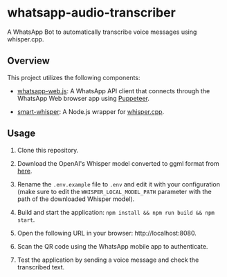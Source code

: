 # whatsapp-audio-transcriber

A WhatsApp Bot to automatically transcribe voice messages using whisper.cpp.

## Overview

This project utilizes the following components:

- [whatsapp-web.js](https://github.com/pedroslopez/whatsapp-web.js): A WhatsApp API client that connects through the WhatsApp Web browser app using [Puppeteer](https://github.com/puppeteer/puppeteer).

- [smart-whisper](https://github.com/JacobLinCool/smart-whisper): A Node.js wrapper for [whisper.cpp](https://github.com/ggerganov/whisper.cpp).

## Usage

1. Clone this repository.

2. Download the OpenAI's Whisper model converted to ggml format from [here](https://huggingface.co/ggerganov/whisper.cpp).

3. Rename the `.env.example` file to `.env` and edit it with your configuration (make sure to edit the `WHISPER_LOCAL_MODEL_PATH` parameter with the path of the downloaded Whisper model).

4. Build and start the application: `npm install && npm run build && npm start`.

5. Open the following URL in your browser: http://localhost:8080.

6. Scan the QR code using the WhatsApp mobile app to authenticate.

7. Test the application by sending a voice message and check the transcribed text.